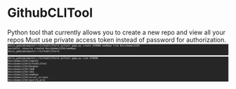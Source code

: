 # GithubCLITool
Python tool that currently allows you to create a new repo and view all your repos
Must use private access token instead of password for authorization.
<img src=images/two.jpg>
<img src=images/one.jpg>
